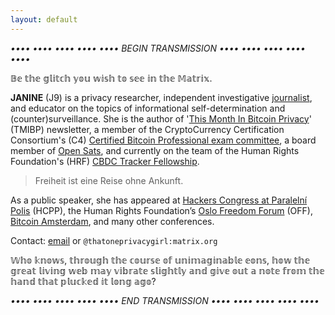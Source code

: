 ```yaml
---
layout: default
---
```


*•••• •••• •••• •••• •••• BEGIN TRANSMISSION •••• •••• •••• •••• ••••*

𝔹𝕖 𝕥𝕙𝕖 𝕘𝕝𝕚𝕥𝕔𝕙 𝕪𝕠𝕦 𝕨𝕚𝕤𝕙 𝕥𝕠 𝕤𝕖𝕖 𝕚𝕟 𝕥𝕙𝕖 𝕄𝕒𝕥𝕣𝕚𝕩.

**JANINE** (J9) is a privacy researcher, independent investigative [journalist](https://einzelgaengerinmotte.files.wordpress.com/2018/02/revision-controlled_journalism_v2.pdf), and educator on the topics of informational self-determination and (counter)surveillance. She is the author of '[This Month In Bitcoin Privacy](https://enegnei.github.io/This-Month-In-Bitcoin-Privacy/)' (TMIBP) newsletter, a member of the CryptoCurrency Certification Consortium's (C4) [Certified Bitcoin Professional exam committee](https://cryptoconsortium.org/team-c4/), a board member of [Open Sats](https://opensats.org/about/j9), and currently on the team of the Human Rights Foundation's (HRF) [CBDC Tracker Fellowship](https://cbdchumanrights.org/).

> Freiheit ist eine Reise ohne Ankunft.

As a public speaker, she has appeared at [Hackers Congress at Paralelní Polis](https://youtu.be/PXuCH89Arv4) (HCPP), the Human Rights Foundation’s [Oslo Freedom Forum](https://www.youtube.com/watch?v=Dd6jXAeNPAM) (OFF), [Bitcoin Amsterdam](https://youtu.be/mX0zdqejv4o), and many other conferences.

Contact: [email](mailto:thatoneprivacygirl@tuta.io) or `@thatoneprivacygirl:matrix.org`

𝕎𝕙𝕠 𝕜𝕟𝕠𝕨𝕤, 𝕥𝕙𝕣𝕠𝕦𝕘𝕙 𝕥𝕙𝕖 𝕔𝕠𝕦𝕣𝕤𝕖 𝕠𝕗 𝕦𝕟𝕚𝕞𝕒𝕘𝕚𝕟𝕒𝕓𝕝𝕖 𝕖𝕠𝕟𝕤, 𝕙𝕠𝕨 𝕥𝕙𝕖 𝕘𝕣𝕖𝕒𝕥 𝕝𝕚𝕧𝕚𝕟𝕘 𝕨𝕖𝕓 𝕞𝕒𝕪 𝕧𝕚𝕓𝕣𝕒𝕥𝕖 𝕤𝕝𝕚𝕘𝕙𝕥𝕝𝕪 𝕒𝕟𝕕 𝕘𝕚𝕧𝕖 𝕠𝕦𝕥 𝕒 𝕟𝕠𝕥𝕖 𝕗𝕣𝕠𝕞 𝕥𝕙𝕖 𝕙𝕒𝕟𝕕 𝕥𝕙𝕒𝕥 𝕡𝕝𝕦𝕔𝕜𝕖𝕕 𝕚𝕥 𝕝𝕠𝕟𝕘 𝕒𝕘𝕠?











*•••• •••• •••• •••• •••• END TRANSMISSION •••• •••• •••• •••• ••••*
